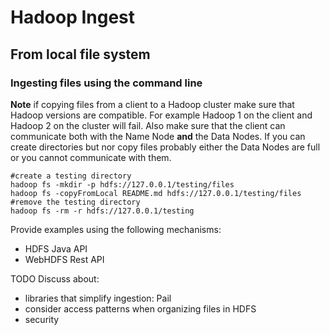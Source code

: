 # Hadoop Ingest

## From local file system

### Ingesting files using the command line

**Note** if copying files from a client to a Hadoop cluster make sure that Hadoop versions are compatible. For example Hadoop 1 on the client and Hadoop 2 on the cluster will fail. Also make sure that the client can communicate both with the Name Node **and** the Data Nodes. If you can create directories but nor copy files probably either the Data Nodes are full or you cannot communicate with them.

```
#create a testing directory
hadoop fs -mkdir -p hdfs://127.0.0.1/testing/files
hadoop fs -copyFromLocal README.md hdfs://127.0.0.1/testing/files
#remove the testing directory
hadoop fs -rm -r hdfs://127.0.0.1/testing 
```

Provide examples using the following mechanisms:
 - HDFS Java API
 - WebHDFS Rest API 

TODO
Discuss about:
 - libraries that simplify ingestion: Pail
 - consider access patterns when organizing files in HDFS
 - security
